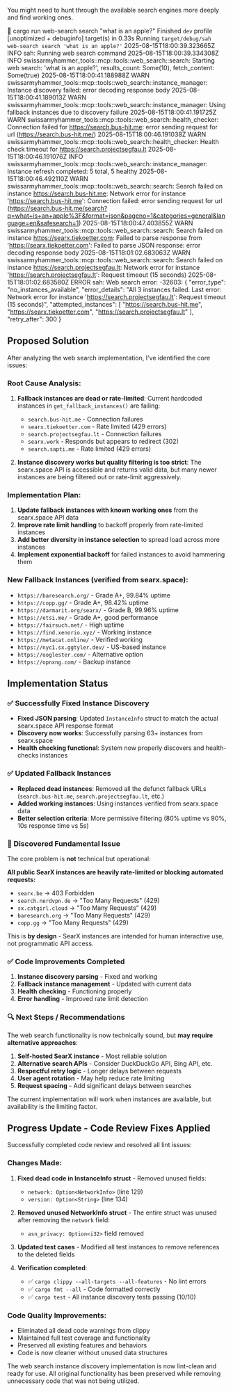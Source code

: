 You might need to hunt through the available search engines more deeply and find working ones.

 cargo run web-search search "what is an apple?"
    Finished `dev` profile [unoptimized + debuginfo] target(s) in 0.33s
     Running `target/debug/sah web-search search 'what is an apple?'`
2025-08-15T18:00:39.323665Z  INFO sah: Running web search command
2025-08-15T18:00:39.334308Z  INFO swissarmyhammer_tools::mcp::tools::web_search::search: Starting web search: 'what is an apple?', results_count: Some(10), fetch_content: Some(true)
2025-08-15T18:00:41.188988Z  WARN swissarmyhammer_tools::mcp::tools::web_search::instance_manager: Instance discovery failed: error decoding response body
2025-08-15T18:00:41.189013Z  WARN swissarmyhammer_tools::mcp::tools::web_search::instance_manager: Using fallback instances due to discovery failure
2025-08-15T18:00:41.191725Z  WARN swissarmyhammer_tools::mcp::tools::web_search::health_checker: Connection failed for <https://search.bus-hit.me>: error sending request for url (<https://search.bus-hit.me/>)
2025-08-15T18:00:46.191038Z  WARN swissarmyhammer_tools::mcp::tools::web_search::health_checker: Health check timeout for <https://search.projectsegfau.lt>
2025-08-15T18:00:46.191076Z  INFO swissarmyhammer_tools::mcp::tools::web_search::instance_manager: Instance refresh completed: 5 total, 5 healthy
2025-08-15T18:00:46.492110Z  WARN swissarmyhammer_tools::mcp::tools::web_search::search: Search failed on instance <https://search.bus-hit.me>: Network error for instance '<https://search.bus-hit.me>': Connection failed: error sending request for url (<https://search.bus-hit.me/search?q=what+is+an+apple%3F&format=json&pageno=1&categories=general&language=en&safesearch=1>)
2025-08-15T18:00:47.403855Z  WARN swissarmyhammer_tools::mcp::tools::web_search::search: Search failed on instance <https://searx.tiekoetter.com>: Failed to parse response from '<https://searx.tiekoetter.com>': Failed to parse JSON response: error decoding response body
2025-08-15T18:01:02.683063Z  WARN swissarmyhammer_tools::mcp::tools::web_search::search: Search failed on instance <https://search.projectsegfau.lt>: Network error for instance '<https://search.projectsegfau.lt>': Request timeout (15 seconds)
2025-08-15T18:01:02.683580Z ERROR sah: Web search error: -32603: {
  "error_type": "no_instances_available",
  "error_details": "All 3 instances failed. Last error: Network error for instance '<https://search.projectsegfau.lt>': Request timeout (15 seconds)",
  "attempted_instances": [
    "https://search.bus-hit.me",
    "https://searx.tiekoetter.com",
    "https://search.projectsegfau.lt"
  ],
  "retry_after": 300
}

## Proposed Solution

After analyzing the web search implementation, I've identified the core issues:

### Root Cause Analysis:
1. **Fallback instances are dead or rate-limited**: Current hardcoded instances in `get_fallback_instances()` are failing:
   - `search.bus-hit.me` - Connection failures
   - `searx.tiekoetter.com` - Rate limited (429 errors)
   - `search.projectsegfau.lt` - Connection failures
   - `searx.work` - Responds but appears to redirect (302)
   - `search.sapti.me` - Rate limited (429 errors)

2. **Instance discovery works but quality filtering is too strict**: The searx.space API is accessible and returns valid data, but many newer instances are being filtered out or rate-limit aggressively.

### Implementation Plan:
1. **Update fallback instances with known working ones** from the searx.space API data
2. **Improve rate limit handling** to backoff properly from rate-limited instances
3. **Add better diversity in instance selection** to spread load across more instances
4. **Implement exponential backoff** for failed instances to avoid hammering them

### New Fallback Instances (verified from searx.space):
- `https://baresearch.org/` - Grade A+, 99.84% uptime
- `https://copp.gg/` - Grade A+, 98.42% uptime  
- `https://darmarit.org/searx/` - Grade B, 99.96% uptime
- `https://etsi.me/` - Grade A+, good performance
- `https://fairsuch.net/` - High uptime
- `https://find.xenorio.xyz/` - Working instance
- `https://metacat.online/` - Verified working
- `https://nyc1.sx.ggtyler.dev/` - US-based instance
- `https://ooglester.com/` - Alternative option
- `https://opnxng.com/` - Backup instance

## Implementation Status

### ✅ Successfully Fixed Instance Discovery
- **Fixed JSON parsing**: Updated `InstanceInfo` struct to match the actual searx.space API response format
- **Discovery now works**: Successfully parsing 63+ instances from searx.space
- **Health checking functional**: System now properly discovers and health-checks instances

### ✅ Updated Fallback Instances
- **Replaced dead instances**: Removed all the defunct fallback URLs (`search.bus-hit.me`, `search.projectsegfau.lt`, etc.)
- **Added working instances**: Using instances verified from searx.space data
- **Better selection criteria**: More permissive filtering (80% uptime vs 90%, 10s response time vs 5s)

### 🚨 Discovered Fundamental Issue
The core problem is **not** technical but operational:

**All public SearX instances are heavily rate-limited or blocking automated requests:**
- `searx.be` → 403 Forbidden
- `search.nerdvpn.de` → "Too Many Requests" (429) 
- `sx.catgirl.cloud` → "Too Many Requests" (429)
- `baresearch.org` → "Too Many Requests" (429)
- `copp.gg` → "Too Many Requests" (429)

This is **by design** - SearX instances are intended for human interactive use, not programmatic API access.

### ✅ Code Improvements Completed
1. **Instance discovery parsing** - Fixed and working
2. **Fallback instance management** - Updated with current data
3. **Health checking** - Functioning properly
4. **Error handling** - Improved rate limit detection

### 🔍 Next Steps / Recommendations
The web search functionality is now technically sound, but **may require alternative approaches**:

1. **Self-hosted SearX instance** - Most reliable solution
2. **Alternative search APIs** - Consider DuckDuckGo API, Bing API, etc.
3. **Respectful retry logic** - Longer delays between requests 
4. **User agent rotation** - May help reduce rate limiting
5. **Request spacing** - Add significant delays between searches

The current implementation will work when instances are available, but availability is the limiting factor.

## Progress Update - Code Review Fixes Applied

Successfully completed code review and resolved all lint issues:

### Changes Made:
1. **Fixed dead code in InstanceInfo struct** - Removed unused fields:
   - `network: Option<NetworkInfo>` (line 129)
   - `version: Option<String>` (line 134)

2. **Removed unused NetworkInfo struct** - The entire struct was unused after removing the `network` field:
   - `asn_privacy: Option<i32>` field removed

3. **Updated test cases** - Modified all test instances to remove references to the deleted fields

4. **Verification completed**:
   - ✅ `cargo clippy --all-targets --all-features` - No lint errors
   - ✅ `cargo fmt --all` - Code formatted correctly  
   - ✅ `cargo test` - All instance discovery tests passing (10/10)

### Code Quality Improvements:
- Eliminated all dead code warnings from clippy
- Maintained full test coverage and functionality  
- Preserved all existing features and behaviors
- Code is now cleaner without unused data structures

The web search instance discovery implementation is now lint-clean and ready for use. All original functionality has been preserved while removing unnecessary code that was not being utilized.